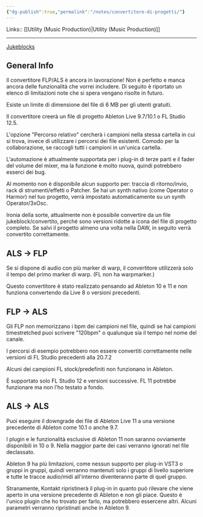 ```yaml
---
{"dg-publish":true,"permalink":"/notes/convertitore-di-progetti/"}
---
```


Links:: [[Utility (Music Production)\|Utility (Music Production)]]

---
[Jukeblocks](https://convert.jukeblocks.io/)

## General Info

Il convertitore FLP/ALS è ancora in lavorazione! Non è perfetto e manca ancora delle funzionalità che vorrei includere. Di seguito è riportato un elenco di limitazioni note che si spera vengano risolte in futuro.

Esiste un limite di dimensione del file di 6 MB per gli utenti gratuiti.

Il convertitore creerà un file di progetto Ableton Live 9.7/10.1 o FL Studio 12.5.

L'opzione "Percorso relativo" cercherà i campioni nella stessa cartella in cui si trova, invece di utilizzare i percorsi dei file esistenti. Comodo per la collaborazione, se raccogli tutti i campioni in un'unica cartella.

L'automazione è attualmente supportata per i plug-in di terze parti e il fader del volume del mixer, ma la funzione è molto nuova, quindi potrebbero esserci dei bug.

Al momento non è disponibile alcun supporto per: traccia di ritorno/invio, rack di strumenti/effetti o Patcher. Se hai un synth nativo (come Operator o Harmor) nel tuo progetto, verrà impostato automaticamente su un synth Operator/3xOsc.

Ironia della sorte, attualmente non è possibile convertire da un file jukeblock/convertito, perché sono versioni ridotte a icona del file di progetto completo. Se salvi il progetto almeno una volta nella DAW, in seguito verrà convertito correttamente.


## ALS -> FLP

Se si dispone di audio con più marker di warp, il convertitore utilizzerà solo il tempo del primo marker di warp. (FL non ha warpmarker.)

Questo convertitore è stato realizzato pensando ad Ableton 10 e 11 e non funziona convertendo da Live 8 o versioni precedenti.
  

## FLP -> ALS

Gli FLP non memorizzano i bpm dei campioni nel file, quindi se hai campioni timestretched puoi scrivere "120bpm" o qualunque sia il tempo nel nome del canale.

I percorsi di esempio potrebbero non essere convertiti correttamente nelle versioni di FL Studio precedenti alla 20.7.2

Alcuni dei campioni FL stock/predefiniti non funzionano in Ableton.

È supportato solo FL Studio 12 e versioni successive. FL 11 potrebbe funzionare ma non l'ho testato a fondo.
  
## ALS -> ALS

Puoi eseguire il downgrade dei file di Ableton Live 11 a una versione precedente di Ableton come 10.1 o anche 9.7.

I plugin e le funzionalità esclusive di Ableton 11 non saranno ovviamente disponibili in 10 o 9. Nella maggior parte dei casi verranno ignorati nel file declassato.

Ableton 9 ha più limitazioni, come nessun supporto per plug-in VST3 o gruppi in gruppi, quindi verranno mantenuti solo i gruppi di livello superiore e tutte le tracce audio/midi all'interno diventeranno parte di quel gruppo.

Stranamente, Kontakt ripristinerà il plug-in in quanto può rilevare che viene aperto in una versione precedente di Ableton e non gli piace. Questo è l'unico plugin che ho trovato per farlo, ma potrebbero essercene altri. Alcuni parametri verranno ripristinati anche in Ableton 9.

